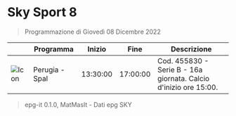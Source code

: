 # Sky Sport 8
> Programmazione di Giovedì 08 Dicembre 2022

||Programma|Inizio|Fine|Descrizione|
|---|---|---|---|---|
|![Icon](https://guidatv.sky.it/uuid/aaaa3e8c-ee47-4120-914d-544619e02efd/cover?md5ChecksumParam=f822f837e1494ee275ef22c3d72413ed)|Perugia - Spal|13:30:00|17:00:00|Cod. 455830 - Serie B - 16a giornata. Calcio d&#039;inizio ore 15:00.



 > epg-it 0.1.0, MatMasIt - Dati epg SKY